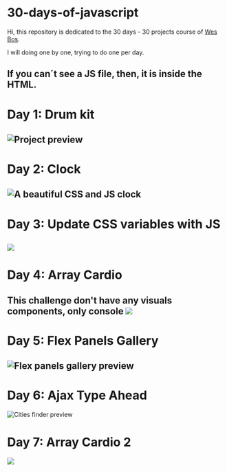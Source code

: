 # 30-days-of-javascript

Hi, this repository is dedicated to the 30 days - 30 projects course of [Wes Bos](https://javascript30.com/).

I will doing one by one, trying to do one per day.

**If you can´t see a JS file, then, it is inside the HTML.**
---
# Day 1: Drum kit
![Project preview](https://i.imgur.com/Lv1w5BQ.png)
---
# Day 2: Clock
![A beautiful CSS and JS clock](https://i.imgur.com/5lkfpLD.png)
---
# Day 3: Update CSS variables with JS
![](https://i.imgur.com/po27mBE.png)
---
# Day 4: Array Cardio
This challenge don't have any visuals components, only console
![](https://i.imgur.com/bIEJ2fT.png)
--
# Day 5: Flex Panels Gallery
![Flex panels gallery preview](https://i.imgur.com/vOIHAAA.jpeg)
---
# Day 6: Ajax Type Ahead
![Cities finder preview](https://i.imgur.com/SANudM5.png)

# Day 7: Array Cardio 2
![](https://i.imgur.com/VrzrQPH.png)
